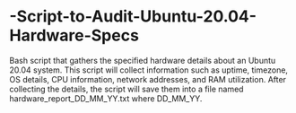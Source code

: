 # -Script-to-Audit-Ubuntu-20.04-Hardware-Specs
 Bash script that gathers the specified hardware details about an Ubuntu 20.04 system. This script will collect information such as uptime, timezone, OS details, CPU information, network addresses, and RAM utilization. After collecting the details, the script will save them into a file named hardware_report_DD_MM_YY.txt where DD_MM_YY.
